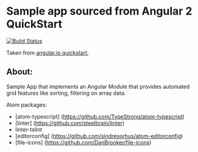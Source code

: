 # Sample app sourced from Angular 2 QuickStart
[![Build Status][travis-badge]][travis-badge-url]

Taken from [angular.io quickstart](https://github.com/angular/quickstart),

About: 
-
Sample App that implements an Angular Module that provides automated grid features like sorting, filtering on array data.


Atom packages:
- [atom-typescript] (https://github.com/TypeStrong/atom-typescript)
- [linter] (https://github.com/steelbrain/linter)
- linter-tslint
- [editorconfig] (https://github.com/sindresorhus/atom-editorconfig)
- [file-icons] (https://github.com/DanBrooker/file-icons)

[travis-badge]: https://travis-ci.org/angular/quickstart.svg?branch=master
[travis-badge-url]: https://travis-ci.org/angular/quickstart


